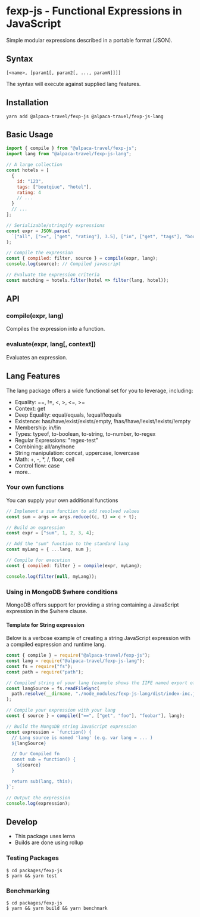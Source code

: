 # fexp-js - Functional Expressions in JavaScript

Simple modular expressions described in a portable format (JSON).

## Syntax

`[<name>, [param1[, param2[, ..., paramN]]]]`

The syntax will execute against supplied lang features.

## Installation

`yarn add @alpaca-travel/fexp-js @alpaca-travel/fexp-js-lang`

## Basic Usage

```javascript
import { compile } from "@alpaca-travel/fexp-js";
import lang from "@alpaca-travel/fexp-js-lang";

// A large collection
const hotels = [
  {
    id: "123",
    tags: ["boutqiue", "hotel"],
    rating: 4
    // ...
  }
  // ...
];

// Serializable/stringify expressions
const expr = JSON.parse(
  `["all", [">=", ["get", "rating"], 3.5], ["in", ["get", "tags"], "boutique"]]`
);

// Compile the expression
const { compiled: filter, source } = compile(expr, lang);
console.log(source); // Compiled javascript

// Evaluate the expression criteria
const matching = hotels.filter(hotel => filter(lang, hotel));
```

## API

### compile(expr, lang)

Compiles the expression into a function.

### evaluate(expr, lang[, context])

Evaluates an expression.

## Lang Features

The lang package offers a wide functional set for you to leverage, including:

- Equality: ==, !=, <, >, <=, >=
- Context: get
- Deep Equality: equal/equals, !equal/!equals
- Existence: has/have/exist/exists/empty, !has/!have/!exist/!exists/!empty
- Membership: in/!in
- Types: typeof, to-boolean, to-string, to-number, to-regex
- Regular Expressions: "regex-test"
- Combining: all/any/none
- String manipulation: concat, uppercase, lowercase
- Math: +, -, \*, /, floor, ceil
- Control flow: case
- more..

### Your own functions

You can supply your own additional functions

```javascript
// Implement a sum function to add resolved values
const sum = args => args.reduce((c, t) => c + t);

// Build an expression
const expr = ["sum", 1, 2, 3, 4];

// Add the "sum" function to the standard lang
const myLang = { ...lang, sum };

// Compile for execution
const { compiled: filter } = compile(expr, myLang);

console.log(filter(null, myLang));
```

### Using in MongoDB \$where conditions

MongoDB offers support for providing a string containing a JavaScript expression in the \$where clause.

#### Template for String expression

Below is a verbose example of creating a string JavaScript expression with a compiled expression and
runtime lang.

```javascript
const { compile } = require("@alpaca-travel/fexp-js");
const lang = require("@alpaca-travel/fexp-js-lang");
const fs = require("fs");
const path = require("path");

// Compiled string of your lang (example shows the IIFE named export of fexp-js-lang)
const langSource = fs.readFileSync(
  path.resolve(__dirname, "./node_modules/fexp-js-lang/dist/index-inc.js")
);

// Compile your expression with your lang
const { source } = compile(["==", ["get", "foo"], "foobar"], lang);

// Build the MongoDB string JavaScript expression
const expression = `function() {
  // Lang source is named 'lang' (e.g. var lang = ... )
  ${langSource}

  // Our Compiled fn
  const sub = function() {
    ${source}
  }

  return sub(lang, this);
}`;

// Output the expression
console.log(expression);
```

## Develop

- This package uses lerna
- Builds are done using rollup

### Testing Packages

```shell
$ cd packages/fexp-js
$ yarn && yarn test
```

### Benchmarking

```shell
$ cd packages/fexp-js
$ yarn && yarn build && yarn benchmark
```
